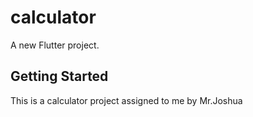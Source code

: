 # calculator

A new Flutter project.

## Getting Started

This is a calculator project assigned to me by Mr.Joshua